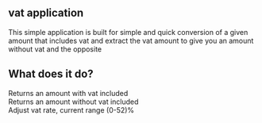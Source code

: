 vat application
----------------
This simple application is built for simple and quick conversion of a given amount that
includes vat and extract the vat amount to give you an amount without vat and the opposite

What does it do?
----------------
Returns an amount with vat included <br>
Returns an amount without vat included<br>
Adjust vat rate, current range (0-52)% <br>
